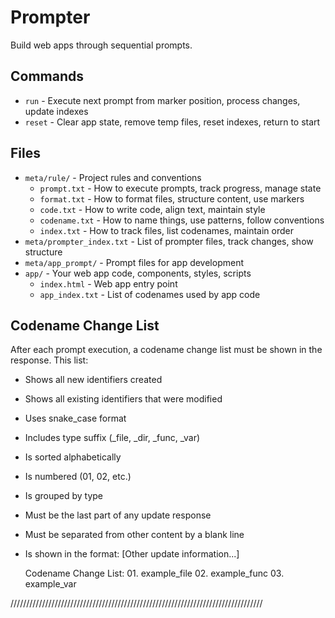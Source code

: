 # Prompter

Build web apps through sequential prompts.

## Commands
- `run`   - Execute next prompt from marker position, process changes, update indexes
- `reset` - Clear app state, remove temp files, reset indexes, return to start

## Files
- `meta/rule/`                        - Project rules and conventions
  - `prompt.txt`                      - How to execute prompts, track progress, manage state
  - `format.txt`                      - How to format files, structure content, use markers
  - `code.txt`                        - How to write code, align text, maintain style
  - `codename.txt`                    - How to name things, use patterns, follow conventions
  - `index.txt`                       - How to track files, list codenames, maintain order
- `meta/prompter_index.txt`           - List of prompter files, track changes, show structure
- `meta/app_prompt/`                  - Prompt files for app development
- `app/`                              - Your web app code, components, styles, scripts
  - `index.html`                      - Web app entry point
  - `app_index.txt`                      - List of codenames used by app code

## Codename Change List
After each prompt execution, a codename change list must be shown in the response. This list:
- Shows all new identifiers created
- Shows all existing identifiers that were modified
- Uses snake_case format
- Includes type suffix (_file, _dir, _func, _var)
- Is sorted alphabetically
- Is numbered (01, 02, etc.)
- Is grouped by type
- Must be the last part of any update response
- Must be separated from other content by a blank line
- Is shown in the format:
    [Other update information...]

    Codename Change List:
        01. example_file
        02. example_func
        03. example_var

//////////////////////////////////////////////////////////////////////////////// 
